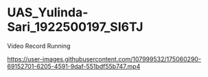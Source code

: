 # UAS_Yulinda-Sari_1922500197_SI6TJ
Video Record Running


https://user-images.githubusercontent.com/107999532/175060290-69152701-6205-4591-9daf-551bdf55b747.mp4

